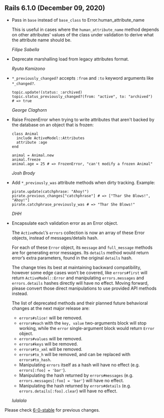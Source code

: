 ## Rails 6.1.0 (December 09, 2020) ##

*   Pass in `base` instead of `base_class` to Error.human_attribute_name

    This is useful in cases where the `human_attribute_name` method depends
    on other attributes' values of the class under validation to derive what the
    attribute name should be.

    *Filipe Sabella*

*   Deprecate marshalling load from legacy attributes format.

    *Ryuta Kamizono*

*   `*_previously_changed?` accepts `:from` and `:to` keyword arguments like `*_changed?`.

        topic.update!(status: :archived)
        topic.status_previously_changed?(from: "active", to: "archived")
        # => true

    *George Claghorn*

*   Raise FrozenError when trying to write attributes that aren't backed by the database on an object that is frozen:

        class Animal
          include ActiveModel::Attributes
          attribute :age
        end

        animal = Animal.new
        animal.freeze
        animal.age = 25 # => FrozenError, "can't modify a frozen Animal"

    *Josh Brody*

*   Add `*_previously_was` attribute methods when dirty tracking. Example:

        pirate.update(catchphrase: "Ahoy!")
        pirate.previous_changes["catchphrase"] # => ["Thar She Blows!", "Ahoy!"]
        pirate.catchphrase_previously_was # => "Thar She Blows!"

    *DHH*

*   Encapsulate each validation error as an Error object.

    The `ActiveModel`’s `errors` collection is now an array of these Error
    objects, instead of messages/details hash.

    For each of these `Error` object, its `message` and `full_message` methods
    are for generating error messages. Its `details` method would return error’s
    extra parameters, found in the original `details` hash.

    The change tries its best at maintaining backward compatibility, however
    some edge cases won’t be covered, like `errors#first` will return `ActiveModel::Error` and manipulating
    `errors.messages` and `errors.details` hashes directly will have no effect. Moving forward,
    please convert those direct manipulations to use provided API methods instead.

    The list of deprecated methods and their planned future behavioral changes at the next major release are:

    * `errors#slice!` will be removed.
    * `errors#each` with the `key, value` two-arguments block will stop working, while the `error` single-argument block would return `Error` object.
    * `errors#values` will be removed.
    * `errors#keys` will be removed.
    * `errors#to_xml` will be removed.
    * `errors#to_h` will be removed, and can be replaced with `errors#to_hash`.
    * Manipulating `errors` itself as a hash will have no effect (e.g. `errors[:foo] = 'bar'`).
    * Manipulating the hash returned by `errors#messages` (e.g. `errors.messages[:foo] = 'bar'`) will have no effect.
    * Manipulating the hash returned by `errors#details` (e.g. `errors.details[:foo].clear`) will have no effect.

    *lulalala*


Please check [6-0-stable](https://github.com/rails/rails/blob/6-0-stable/activemodel/CHANGELOG.md) for previous changes.
